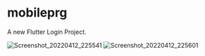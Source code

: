 # mobileprg

A new Flutter Login Project.

![Screenshot_20220412_225541](https://user-images.githubusercontent.com/100975313/163043372-1bf34355-f70a-48e4-ba76-4f6aa02d068c.png)
![Screenshot_20220412_225601](https://user-images.githubusercontent.com/100975313/163043388-cccf9047-7499-44da-bdb4-8ee2fb832dda.png)



